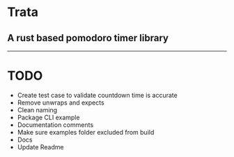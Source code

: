# Trata
## A rust based pomodoro timer library




---
# TODO
- Create test case to validate countdown time is accurate
- Remove unwraps and expects
- Clean naming
- Package CLI example
- Documentation comments
- Make sure examples folder excluded from build
- Docs
- Update Readme